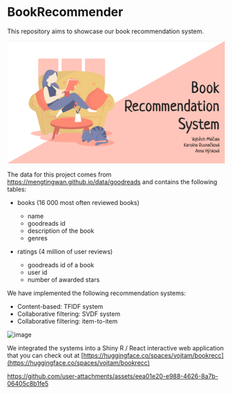 # BookRecommender

This repository aims to showcase our book recommendation system. 

![Book Recommendation System](BookRecIntro.png)

The data for this project comes from https://mengtingwan.github.io/data/goodreads and contains the following tables:
- books (16 000 most often reviewed books)
    - name
    - goodreads id
    - description of the book
    - genres

- ratings (4 million of user reviews)
    - goodreads id of a book
    - user id
    - number of awarded stars

We have implemented the following recommendation systems:
- Content-based: TFIDF system
- Collaborative filtering: SVDF system
- Collaborative filtering: item-to-item

![image](https://github.com/user-attachments/assets/e4d47578-ce99-4fbc-8e9f-cb1d1d73839b)


We integrated the systems into a Shiny R / React interactive web application that you can check out at [https://huggingface.co/spaces/vojtam/bookrecc](https://huggingface.co/spaces/vojtam/bookrecc)


https://github.com/user-attachments/assets/eea01e20-e988-4626-8a7b-06405c8b1fe5

